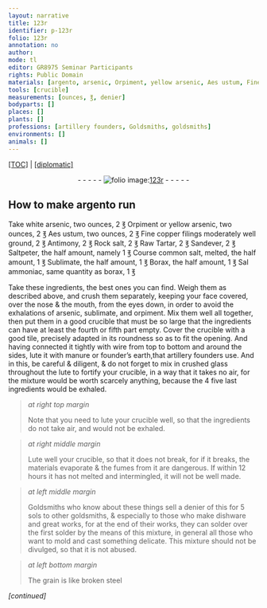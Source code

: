 ```yaml
---
layout: narrative
title: 123r
identifier: p-123r
folio: 123r
annotation: no
author:
mode: tl
editor: GR8975 Seminar Participants
rights: Public Domain
materials: [argento, arsenic, Orpiment, yellow arsenic, Aes ustum, Fine copper filings, Antimony, Rock salt, Tartar, Sandever, Saltpeter, salt, Sublimate, Borax, Sal ammoniac, borax, sublimate, orpiment, manure, founder’s earth, crushed glass, steel]
tools: [crucible]
measurements: [ounces, ℥, denier]
bodyparts: []
places: []
plants: []
professions: [artillery founders, Goldsmiths, goldsmiths]
environments: []
animals: []
---
```


<p><a href="{{ site.baseurl }}/translation/">[TOC]</a> | <a href="{{ site.baseurl }}/texts/p-123r_tc/">[diplomatic]</a></p><div class="folio" align="center">- - - - - <a href="http://gallica.bnf.fr/ark:/12148/btv1b10500001g/f251.item.r=" target="_blank"><img src="https://cu-mkp.github.io/2017-workshop-edition/assets/photo-icon.png" alt="folio image: " style="display:inline-block; margin-bottom:-3px;"/>123r</a> - - - - - </div>  
  

##  How to make <span class="m">argento</span> run 

 
Take white <span class="m">arsenic</span>, two <span class="ms">ounces</span>, 2 <span class="ms">℥</span> <span class="m">Orpiment</span> or <span class="m">yellow arsenic</span>, two <span class="ms">ounces</span>, 2 <span class="ms">℥</span> <span class="m">Aes ustum</span>, two <span class="ms">ounces</span>, 2 <span class="ms">℥</span> <span class="m">Fine copper filings</span> moderately well ground, 2 <span class="ms">℥</span> <span class="m">Antimony</span>, 2 <span class="ms">℥</span> <span class="m">Rock salt</span>, 2 <span class="ms">℥</span> Raw <span class="m">Tartar</span>, 2 <span class="ms">℥</span> <span class="m">Sandever</span>, 2 <span class="ms">℥</span> <span class="m">Saltpeter</span>, the half amount, namely 1 <span class="ms">℥</span> Course common <span class="m">salt</span>, melted, the half amount, 1 <span class="ms">℥</span> <span class="m">Sublimate</span>, the half amount, 1 <span class="ms">℥</span> <span class="m">Borax</span>, the half amount, 1 <span class="ms">℥</span> <span class="m">Sal ammoniac</span>, same quantity as <span class="m">borax</span>, 1 <span class="ms">℥</span>
 
Take these ingredients, the best ones you can find. Weigh them as described above, and crush them separately, keeping your face covered, over the nose & the mouth, from the eyes down, in order to avoid the exhalations of <span class="m">arsenic</span>, <span class="m">sublimate</span>, and <span class="m">orpiment</span>. Mix them well all together, then put them in a good crucible that must be so large that the ingredients can have at least the fourth or fifth part empty. Cover the crucible with a good tile, precisely adapted in its roundness so as to fit the opening. And having connected it tightly with wire from top to bottom and around the sides, lute it with <span class="m">manure</span> or <span class="m">founder’s earth</span>,that <span class="pro">artillery founders</span> use. And in this, be careful & diligent, & do not forget to mix in <span class="m">crushed glass</span> throughout the lute to fortify your crucible, in a way that it takes no air, for the mixture would be worth scarcely anything, because the <span class="del">4</span> <span class="add">five</span> last ingredients would be exhaled. 
 
> *at right top margin*
> 
> 
>   Note that you need to lute your <span class="tl">crucible</span> well, so that the ingredients do not take air, and would not be exhaled.
 
> *at right middle margin*
> 
> 
>   Lute well your <span class="tl">crucible</span>, so that it does not break, for if it breaks, the materials evaporate & the fumes from it are dangerous. If within 12 hours it has not melted and intermingled, it will not be well made. 
 
> *at left middle margin*
> 
> 
>   <span class="pro">Goldsmiths</span> who know about these things sell a <span class="ms">denier</span> of this for 5 <span class="cn">sols</span> to other <span class="pro">goldsmiths</span>, & especially to those who make dishware and great works, for at the end of their works, they can solder over the first solder by the means of this mixture, in general all those who want to mold and cast something delicate. This mixture should not be divulged, so that it is not abused.
 
> *at left bottom margin*
> 
> 
>   The grain is like broken <span class="m">steel</span> 
 
*[continued]*
 

